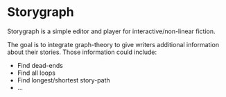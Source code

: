 # Storygraph

Storygraph is a simple editor and player for interactive/non-linear fiction.

The goal is to integrate graph-theory to give writers additional information about their stories.
Those information could include:

* Find dead-ends
* Find all loops
* Find longest/shortest story-path
* ...